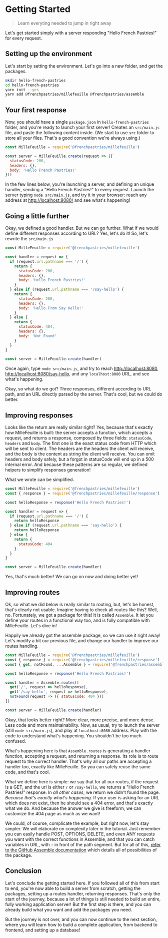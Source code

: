 # Getting Started

> Learn everyting needed to jump in right away

Let's get started simply with a server responding "Hello French Pastries!" for every request.

## Setting up the environment

Let's start by setting the environment. Let's go into a new folder, and get the packages.

```bash
mkdir hello-french-pastries
cd hello-french-pastries
yarn init --yes
yarn add @frenchpastries/millefeuille @frenchpastries/assemble
```

## Your first response

Now, you should have a single `package.json` in `hello-french-pastries` folder, and you're ready to launch your first server! Creates an `src/main.js` file, and paste the following content inside. (We start to use `src` folder to store all your files. That's a good convention we're always using.)

```javascript
const MilleFeuille = require('@frenchpastries/millefeuille')

const server = MilleFeuille.create(request => ({
  statusCode: 200,
  headers: {},
  body: 'Hello French Pastries!'
}))
```

In the few lines below, you're launching a server, and defining an unique handler, sending a "Hello French Pastries!" to every request. Launch the server typing `node src/main.js`, and try it in your browser: reach any address at <http://localhost:8080/> and see what's happening!

## Going a little further

Okay, we defined a good handler. But we can go further. What if we would define different responses according to URL? Yes, let's do it! So, let's rewrite the `src/main.js`

```javascript
const MilleFeuille = require('@frenchpastries/millefeuille')

const handler = request => {
  if (request.url.pathname === '/') {
    return {
      statusCode: 200,
      headers: {},
      body: 'Hello French Pastries!'
    }
  } else if (request.url.pathname === '/say-hello') {
    return {
      statusCode: 200,
      headers: {},
      body: 'Hello From Say Hello!'
    }
  } else {
    return {
      statusCode: 404,
      headers: {},
      body: 'Not Found'
    }
  }
}

const server = MilleFeuille.create(handler)
```

Once again, type `node src/main.js`, and try to reach <http://localhost:8080>, <http://localhost:8080/say-hello>, and any `localhost:8080` URL, and see what's happening.

Okay, so what do we got? Three responses, different according to URL path, and an URL directly parsed by the server. That's cool, but we could do better.

## Improving responses

Looks like the return are really similar right? Yes, because that's exactly how MilleFeuille is built: the server accepts a function, which accepts a request, and returns a response, composed by three fields: `statusCode`, `headers` and `body`. The first one is the exact status code from HTTP which will be sent to client. The headers are the headers the client will receive, and the body is the content as string the client will receive. You can omit headers and body safely, but a forgot in statusCode will end up in a 500 internal error. And because these patterns are so regular, we defined helpers to simplify responses generation!

What we wrote can be simplified.

```javascript
const MilleFeuille = require('@frenchpastries/millefeuille')
const { response } = require('@frenchpastries/millefeuille/response')

const helloResponse = response('Hello French Pastries!')

const handler = request => {
  if (request.url.pathname === '/') {
    return helloResponse
  } else if (request.url.pathname === 'say-hello') {
    return helloResponse
  } else {
    return {
      statusCode: 404
    }
  }
}

const server = MilleFeuille.create(handler)
```

Yes, that's much better! We can go on now and doing better yet!

## Improving routes

Ok, so what we did below is really similar to routing, but, let's be honest, that's clearly not usable. Imagine having to check all routes like this? Well, no. Fortunately, we got a package for this! It is called `Assemble`. It let you define your routes in a functional way too, and is fully compatible with MilleFeuille. Let's dive in!

Happily we already got the assemble package, so we can use it right away! Let's modify a bit our previous file, and change our handler to improve our routes handling.

```javascript
const MilleFeuille = require('@frenchpastries/millefeuille')
const { response } = require('@frenchpastries/millefeuille/response')
const { get, notFound, ...Assemble } = require('@frenchpastries/assemble')

const helloResponse = response('Hello French Pastries!')

const handler = Assemble.routes([
  get('/', request => helloResponse),
  get('/say-hello', request => helloResponse),
  notFound(request => ({ statusCode: 404 }))
])

const server = MilleFeuille.create(handler)
```

Okay, that looks better right? More clear, more precise, and more dense. Less code and more maintainability. Now, as usual, try to launch the server (still `node src/main.js`), and play at `localhost:8080` address. Play with the code to understand what's happening. You shouldn't be too much confused.

What's happening here is that `Assemble.routes` is generating a handler function, accepting a request, and returning a response. Its role is to route request to the correct handler. That's why all our paths are accepting a handler too, exactly like MilleFeuille. So you can safely reuse the same code, and that's cool.

What we define here is simple: we say that for all our routes, if the request is a GET, and the url is either `/` or `/say-hello`, we returns a "Hello French Pastries!" response. In *all other cases*, we return we didn't found the page. *Because that's exactly what's happening.* If your user is asking for an URL which does not exist, then he should see a 404 error, and that's exactly what we do. And because the answer we give is freeform, we can customize the 404 page as much as we want!

We could, of course, complicate the example, but right now, let's stay simpler. We will elaborate on complexity later in the tutorial. Just remember you can easily handle POST, OPTIONS, DELETE, and even ANY requests you want with the correct functions in Assemble, and that you can catch variables in URL, with `:` in front of the path segment. But for all of this, [refer to the GitHub Assemble documentation](https://github.com/FrenchPastries/assemble) which details all of possibilities of the package.

## Conclusion

Let's conclude the getting started here. If you followed all of this from start to end, you're now able to build a server from scratch, getting the packages, setting up a routes handler, returning responses. That's only the start of the journey, because a lot of things is still needed to build an entire, fully working application server! But the first step is there, and you can already build what you want and add the packages you need.

But the journey is not over, and you can now continue to the next section, where you will learn how to build a complete application, from backend to frontend, and setting up a database!